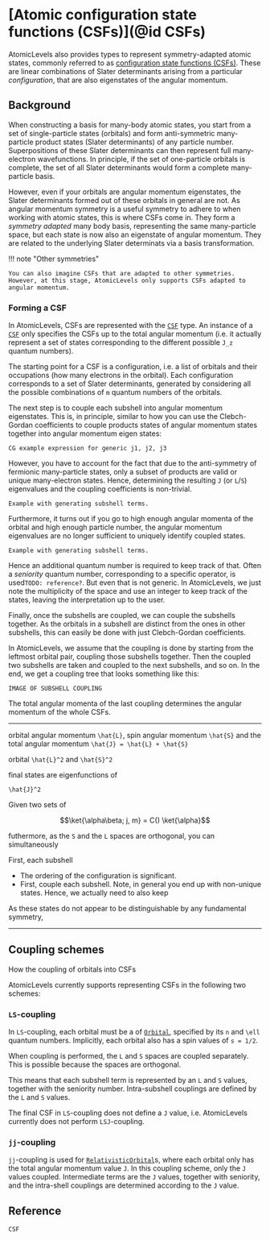 # [Atomic configuration state functions (CSFs)](@id CSFs)

AtomicLevels also provides types to represent symmetry-adapted atomic states, commonly referred to as [configuration state functions (CSFs)](https://en.wikipedia.org/wiki/Configuration_state_function). These are linear combinations of Slater determinants arising from a particular _configuration_, that are also
eigenstates of the angular momentum.

## Background

When constructing a basis for many-body atomic states, you start from a set of single-particle states (orbitals) and form anti-symmetric many-particle product states (Slater determinants) of any particle number. Superpositions of these Slater determinants can then represent full many-electron wavefunctions. In principle, if the set of one-particle orbitals is complete, the set of all Slater determinants would form a complete many-particle basis.

However, even if your orbitals are angular momentum eigenstates, the Slater determinants formed out of these orbitals in general are not. As angular momentum symmetry is a useful symmetry to adhere to when working with atomic states, this is where CSFs come in. They form a _symmetry adapted_ many body basis, representing the same many-particle space, but each state is now also an eigenstate of angular momentum. They are related to the underlying Slater determinats via a basis transformation.

!!! note "Other symmetries"

    You can also imagine CSFs that are adapted to other symmetries. However, at this stage, AtomicLevels only supports CSFs adapted to angular momentum.

### Forming a CSF

In AtomicLevels, CSFs are represented with the [`CSF`](@ref) type. An instance of a [`CSF`](@ref) only specifies the CSFs up to the total angular momentum (i.e. it actually represent a set of states corresponding to the different possible ``J_z`` quantum numbers).

The starting point for a CSF is a configuration, i.e. a list of orbitals and their occupations (how many electrons in the orbital). Each configuration corresponds to a set of Slater determinants, generated by considering all the possible combinations of `m` quantum numbers of the orbitals.

The next step is to couple each subshell into angular momentum eigenstates. This is, in principle, similar to how you can use the Clebch-Gordan coefficients to couple products states of angular momentum states together into angular momentum eigen states:

```
CG example expression for generic j1, j2, j3
```

However, you have to account for the fact that due to the anti-symmetry of fermionic many-particle states, only a subset of products are valid or unique many-electron states. Hence, determining the resulting ``J`` (or ``L``/``S``) eigenvalues and the coupling coefficients is non-trivial.

```
Example with generating subshell terms.
```

Furthermore, it turns out if you go to high enough angular momenta of the orbital and high enough particle number, the angular momentum eigenvalues are no longer sufficient to uniquely identify coupled states.

```
Example with generating subshell terms.
```

Hence an additional quantum number is required to keep track of that. Often a _seniority_ quantum number, corresponding to a specific operator, is used`TODO: reference?`. But even that is not generic. In AtomicLevels, we just note the multiplicity of the space and use an integer to keep track of the states, leaving the interpretation up to the user.

Finally, once the subshells are coupled, we can couple the subshells together. As the orbitals in a subshell are distinct from the ones in other subshells, this can easily be done with just Clebch-Gordan coefficients.

In AtomicLevels, we assume that the coupling is done by starting from the leftmost orbital pair, coupling those subshells together. Then the coupled two subshells are taken and coupled to the next subshells, and so on. In the end, we get a coupling tree that looks something like this:

```
IMAGE OF SUBSHELL COUPLING
```

The total angular momenta of the last coupling determines the angular momentum of the whole CSFs.

---

orbital angular momentum ``\hat{L}``, spin angular momentum ``\hat{S}`` and the total angular momentum ``\hat{J} = \hat{L} + \hat{S}``

orbital ``\hat{L}^2`` and ``\hat{S}^2``

final states are eigenfunctions of

``\hat{J}^2``

Given two sets of

```math
\ket{\alpha\beta; j, m} = C() \ket{\alpha}
```

futhermore, as the `S` and the `L` spaces are orthogonal,
you can simultaneously

First, each subshell

* The ordering of the configuration is significant.
* First, couple each subshell. Note, in general you end up with non-unique states. Hence, we actually need to also keep

As these states do not appear to be distinguishable by any fundamental symmetry,

---

## Coupling schemes

How the coupling of orbitals into CSFs

AtomicLevels currently supports representing CSFs in the following two schemes:

### ``LS``-coupling

In ``LS``-coupling, each orbital must be a of [`Orbital`](@ref), specified by its ``n`` and ``\ell`` quantum numbers. Implicitly, each orbital also has a spin values of ``s = 1/2``.

When coupling is performed, the ``L`` and ``S`` spaces are coupled separately. This is possible because the spaces are orthogonal.

This means that each subshell term is represented by an ``L`` and ``S`` values, together with the seniority number. Intra-subshell couplings are defined by the ``L`` and ``S`` values.

The final CSF in ``LS``-coupling does not define a ``J`` value, i.e. AtomicLevels currently does not perform ``LSJ``-coupling.

### ``jj``-coupling

``jj``-coupling is used for [`RelativisticOrbital`](@ref)s, where each orbital
only has the total angular momentum value ``J``. In this coupling scheme, only the ``J`` values coupled. Intermediate terms are the ``J`` values, together with seniority, and the intra-shell couplings are determined according to the ``J`` value.

## Reference

```@docs
CSF
```
